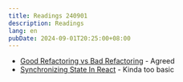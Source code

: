 ```yaml
---
title: Readings 240901
description: Readings
lang: en
pubDate: 2024-09-01T20:25:00+08:00
---
```


- [Good Refactoring vs Bad Refactoring](https://www.builder.io/blog/good-vs-bad-refactoring) - Agreed
- [Synchronizing State In React](https://www.brenelz.com/posts/synchronizing-state-in-react) - Kinda too basic
